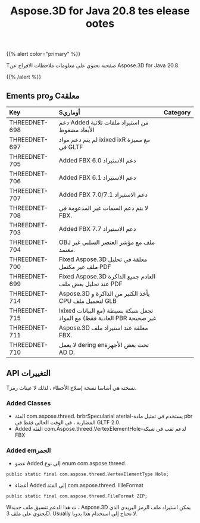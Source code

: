 ﻿---
title: Aspose.3D for Java 20.8 tes elease ootes
type: docs
weight: 9
url: /ar/java/aspose-3d-for-java-20-8-release-notes/
---
{{% alert color="primary" %}}

Tصفحته تحتوي على معلومات ملاحظات الافراج عن Aspose.3D for Java 20.8.

{{% /alert %}}
## **Ements proو Cمعلقة**

|**Key**|**Sأوماري**|**Category**|
|:- |:- |:- |
|THREEDNET-698|دعم Added من استيراد ملفات ثلاثية الأبعاد مضغوط|
|THREEDNET-697|لم يتم دعم مواد ixixed ixR مع مميزة في GLTF|
|THREEDNET-705|Added FBX 6.0 دعم الاستيراد|
|THREEDNET-706|Added FBX 6.1 دعم الاستيراد|
|THREEDNET-707|Added FBX 7.0/7.1 دعم الاستيراد|
|THREEDNET-708|لا يتم دعم السمات غير المدعومة في FBX.|
|THREEDNET-703|Added FBX 7.7 دعم الاستيراد|
|THREEDNET-704|OBJ ملف مع مؤشر العنصر السلبي غير معتمد.|
|THREEDNET-700|Fixed Aspose.3D معلقة في تحليل ملف غير مكتمل PDF|
|THREEDNET-699|Fixed Aspose.3D العادم جميع الذاكرة عند تحليل بعض ملف PDF|
|THREEDNET-714|Aspose.3D يأخذ الكثير من الذاكرة و CPU لتحميل ملف GLB|
|THREEDNET-715|Ixixed تجعل شبكة بسيطة (مع البيانات العادية فقط) مع المواد PBR غير صحيحة|
|THREEDNET-711|Aspose.3D معلقة عند استيراد ملف FBX.|
|THREEDNET-710|لا يعمل dering enتحت بعض الأجهزة AD D.|

## API التغييرات ##
Tنسخته هي أساسا نسخة إصلاح الأخطاء ، لذلك لا عينات رمز.

### Added Classes ###
  * الفئة com.aspose.threed. brbrSpecularial aterial-يستخدم في تمثيل مادة pbr المضاربة ، في الوقت الحالي فقط في GLTF 2.0.
  * Added الفئة com.Aspose.threed.VertexElementHole-لدعم ثقب في شبكة FBX
### Added emالجمر ###
  * عضو Added إلى نوع enum com.aspose.threed.
```
public static final com.aspose.threed.VertexElementType Hole;
```
  * أعضاء Added إلى الفئة com.aspose.threed. ilileFormat
```
public static final com.aspose.threed.FileFormat ZIP;
```
Wث هذا الدعم تنسيق ملف جديد ، Aspose.3D يمكن استيراد ملف الرمز البريدي الذي يحتوي على ملف 3D. Usually لا تحتاج إلى استخدام هذا يدويا.

